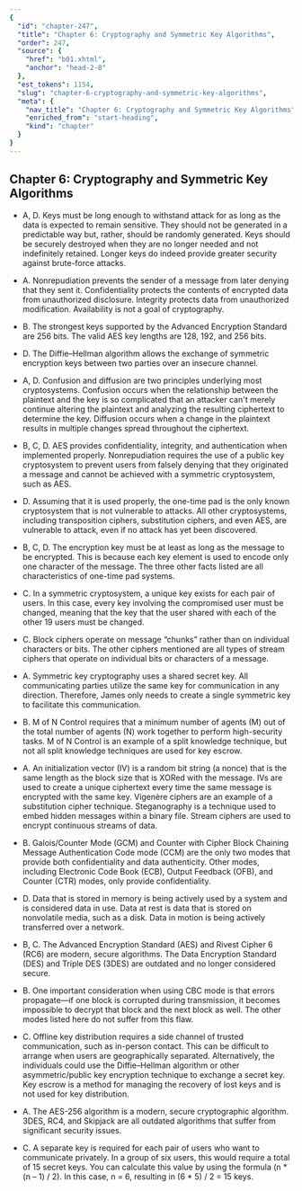 ```yaml
---
{
  "id": "chapter-247",
  "title": "Chapter 6: Cryptography and Symmetric Key Algorithms",
  "order": 247,
  "source": {
    "href": "b01.xhtml",
    "anchor": "head-2-8"
  },
  "est_tokens": 1154,
  "slug": "chapter-6-cryptography-and-symmetric-key-algorithms",
  "meta": {
    "nav_title": "Chapter 6: Cryptography and Symmetric Key Algorithms",
    "enriched_from": "start-heading",
    "kind": "chapter"
  }
}
---
```

## Chapter 6: Cryptography and Symmetric Key Algorithms

- A, D. Keys must be long enough to withstand attack for as long as the data is expected to remain sensitive. They should not be generated in a predictable way but, rather, should be randomly generated. Keys should be securely destroyed when they are no longer needed and not indefinitely retained. Longer keys do indeed provide greater security against brute-force attacks.

- A. Nonrepudiation prevents the sender of a message from later denying that they sent it. Confidentiality protects the contents of encrypted data from unauthorized disclosure. Integrity protects data from unauthorized modification. Availability is not a goal of cryptography.

- B. The strongest keys supported by the Advanced Encryption Standard are 256 bits. The valid AES key lengths are 128, 192, and 256 bits.

- D. The Diffie–Hellman algorithm allows the exchange of symmetric encryption keys between two parties over an insecure channel.

- A, D. Confusion and diffusion are two principles underlying most cryptosystems. Confusion occurs when the relationship between the plaintext and the key is so complicated that an attacker can't merely continue altering the plaintext and analyzing the resulting ciphertext to determine the key. Diffusion occurs when a change in the plaintext results in multiple changes spread throughout the ciphertext.

- B, C, D. AES provides confidentiality, integrity, and authentication when implemented properly. Nonrepudiation requires the use of a public key cryptosystem to prevent users from falsely denying that they originated a message and cannot be achieved with a symmetric cryptosystem, such as AES.

- D. Assuming that it is used properly, the one-time pad is the only known cryptosystem that is not vulnerable to attacks. All other cryptosystems, including transposition ciphers, substitution ciphers, and even AES, are vulnerable to attack, even if no attack has yet been discovered.

- B, C, D. The encryption key must be at least as long as the message to be encrypted. This is because each key element is used to encode only one character of the message. The three other facts listed are all characteristics of one-time pad systems.

- C. In a symmetric cryptosystem, a unique key exists for each pair of users. In this case, every key involving the compromised user must be changed, meaning that the key that the user shared with each of the other 19 users must be changed.

- C. Block ciphers operate on message “chunks” rather than on individual characters or bits. The other ciphers mentioned are all types of stream ciphers that operate on individual bits or characters of a message.

- A. Symmetric key cryptography uses a shared secret key. All communicating parties utilize the same key for communication in any direction. Therefore, James only needs to create a single symmetric key to facilitate this communication.

- B. M of N Control requires that a minimum number of agents (M) out of the total number of agents (N) work together to perform high-security tasks. M of N Control is an example of a split knowledge technique, but not all split knowledge techniques are used for key escrow.

- A. An initialization vector (IV) is a random bit string (a nonce) that is the same length as the block size that is XORed with the message. IVs are used to create a unique ciphertext every time the same message is encrypted with the same key. Vigenère ciphers are an example of a substitution cipher technique. Steganography is a technique used to embed hidden messages within a binary file. Stream ciphers are used to encrypt continuous streams of data.

- B. Galois/Counter Mode (GCM) and Counter with Cipher Block Chaining Message Authentication Code mode (CCM) are the only two modes that provide both confidentiality and data authenticity. Other modes, including Electronic Code Book (ECB), Output Feedback (OFB), and Counter (CTR) modes, only provide confidentiality.

- D. Data that is stored in memory is being actively used by a system and is considered data in use. Data at rest is data that is stored on nonvolatile media, such as a disk. Data in motion is being actively transferred over a network.

- B, C. The Advanced Encryption Standard (AES) and Rivest Cipher 6 (RC6) are modern, secure algorithms. The Data Encryption Standard (DES) and Triple DES (3DES) are outdated and no longer considered secure.

- B. One important consideration when using CBC mode is that errors propagate—if one block is corrupted during transmission, it becomes impossible to decrypt that block and the next block as well. The other modes listed here do not suffer from this flaw.

- C. Offline key distribution requires a side channel of trusted communication, such as in-person contact. This can be difficult to arrange when users are geographically separated. Alternatively, the individuals could use the Diffie–Hellman algorithm or other asymmetric/public key encryption technique to exchange a secret key. Key escrow is a method for managing the recovery of lost keys and is not used for key distribution.

- A. The AES-256 algorithm is a modern, secure cryptographic algorithm. 3DES, RC4, and Skipjack are all outdated algorithms that suffer from significant security issues.

- C. A separate key is required for each pair of users who want to communicate privately. In a group of six users, this would require a total of 15 secret keys. You can calculate this value by using the formula (n * (n – 1) / 2). In this case, n = 6, resulting in (6 * 5) / 2 = 15 keys.

